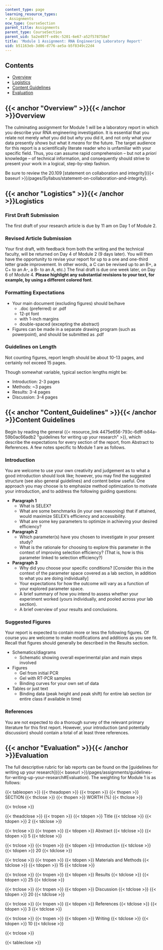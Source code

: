 ```yaml
---
content_type: page
learning_resource_types:
- Assignments
ocw_type: CourseSection
parent_title: Assignments
parent_type: CourseSection
parent_uid: 5a2e497f-e49c-5201-6e67-a52f578758e7
title: 'Module 1 Assignment: RNA Engineering Laboratory Report'
uid: b51163eb-3d06-d776-ae5a-b5f8349c22d4
---
```


Contents
--------

*   [Overview](#Overview)
*   [Logistics](#Logistics)
*   [Content Guidelines](#Content_Guidelines)
*   [Evaluation](#Evaluation)

{{< anchor "Overview" >}}{{< /anchor >}}Overview
------------------------------------------------

The culminating assignment for Module 1 will be a laboratory report in which you describe your RNA engineering investigation. It is essential that you relate not merely _what_ you did but _why_ you did it, and not only what your data presently _shows_ but what it _means_ for the future. The target audience for this report is a scientifically literate reader who is unfamiliar with your specific field. Thus, you can assume rapid comprehension – but not a _priori_ knowledge – of technical information, and consequently should strive to present your work in a logical, step-by-step fashion.

Be sure to review the 20.109 [statement on collaboration and integrity]({{< baseurl >}}/pages/Syllabus/statement-on-collaboration-and-integrity).

{{< anchor "Logistics" >}}{{< /anchor >}}Logistics
--------------------------------------------------

### First Draft Submission

The first draft of your research article is due by 11 am on Day 1 of Module 2.

### Revised Article Submission

Your first draft, with feedback from both the writing and the technical faculty, will be returned on Day 4 of Module 2 (9 days later). You will then have the opportunity to revise your report for up to a one and one-third letter grade improvement. In other words, a C can be revised up to an B+, a C+ to an A-, a B- to an A, etc.) The final draft is due one week later, on Day 6 of Module 4. **Please highlight any substantial revisions to your text, for example, by using a different colored font**.

### Formatting Expectations

*   Your main document (excluding figures) should be/have
    *   .doc (preferred) or .pdf
    *   12-pt font
    *   with 1-inch margins
    *   double-spaced (excepting the abstract)
*   Figures can be made in a separate drawing program (such as powerpoint), and should be submitted as .pdf

### Guidelines on Length

Not counting figures, report length should be about 10-13 pages, and certainly not exceed 15 pages.

Though somewhat variable, typical section lengths might be:

*   Introduction: 2-3 pages
*   Methods: ~3 pages
*   Results: 3-4 pages
*   Discussion: 3-4 pages

{{< anchor "Content_Guidelines" >}}{{< /anchor >}}Content Guidelines
--------------------------------------------------------------------

Begin by reading the general {{< resource_link 4475e656-793c-6dff-b84a-59b0ac66adb2 "guidelines for writing up your research" >}}, which describe the expectations for every section of the report, from Abstract to References. A few notes specific to Module 1 are as follows.

### Introduction

You are welcome to use your own creativity and judgement as to what a good introduction should look like; however, you may find the suggested structure (see also general guidelines) and content below useful. One approach you may choose is to emphasize method optimization to motivate your introduction, and to address the following guiding questions:

*   **Paragraph 1**
    *   What is SELEX?
    *   What are some benchmarks (in your own reasoning) that if attained, would maximize SELEX’s efficiency and accessibility.
    *   What are some key parameters to optimize in achieving your desired efficiency?
*   **Paragraph 2**
    *   Which parameter(s) have you chosen to investigate in your present study?
    *   What is the rationale for choosing to explore this parameter in the context of improving selection efficiency? (That is, how is this parameter linked to selection efficiency?)
*   **Paragraph 3**
    *   Why did you choose your specific conditions? \[Consider this in the context of the parameter space covered as a lab section, in addition to what you are doing individually\]
    *   Your expectations for how the outcome will vary as a function of your explored parameter space.
    *   A brief summary of how you intend to assess whether your experiment worked (yours individually, and pooled across your lab section).
    *   A brief overview of your results and conclusions.

### Suggested Figures

Your report is expected to contain more or less the following figures. Of course you are welcome to make modifications and additions as you see fit. Recall that figures should generally be described in the Results section.

*   Schematics/diagrams
    *   Schematic showing overall experimental plan and main steps involved
*   Figures
    *   Gel from initial PCR
    *   Gel with RT-PCR samples
    *   Binding curves for your own set of data
*   Tables or just text
    *   Binding data (peak height and peak shift) for entire lab section (or entire class if available in time)

### References

You are not expected to do a thorough survey of the relevant primary literature for this first report. However, your introduction (and potentially discussion) should contain a total of at least three references.

{{< anchor "Evaluation" >}}{{< /anchor >}}Evaluation
----------------------------------------------------

The full descriptive rubric for lab reports can be found on the [guidelines for writing up your research]({{< baseurl >}}/pages/assignments/guidelines-for-writing-up-your-research#Evaluation). The weighting for Module 1 is as follows:

{{< tableopen >}}
{{< theadopen >}}
{{< tropen >}}
{{< thopen >}}
SECTION
{{< thclose >}}
{{< thopen >}}
WORTH (%)
{{< thclose >}}

{{< trclose >}}

{{< theadclose >}}
{{< tropen >}}
{{< tdopen >}}
Title
{{< tdclose >}}
{{< tdopen >}}
2
{{< tdclose >}}

{{< trclose >}}
{{< tropen >}}
{{< tdopen >}}
Abstract
{{< tdclose >}}
{{< tdopen >}}
5
{{< tdclose >}}

{{< trclose >}}
{{< tropen >}}
{{< tdopen >}}
Introduction
{{< tdclose >}}
{{< tdopen >}}
20
{{< tdclose >}}

{{< trclose >}}
{{< tropen >}}
{{< tdopen >}}
Materials and Methods
{{< tdclose >}}
{{< tdopen >}}
15
{{< tdclose >}}

{{< trclose >}}
{{< tropen >}}
{{< tdopen >}}
Results
{{< tdclose >}}
{{< tdopen >}}
25
{{< tdclose >}}

{{< trclose >}}
{{< tropen >}}
{{< tdopen >}}
Discussion
{{< tdclose >}}
{{< tdopen >}}
20
{{< tdclose >}}

{{< trclose >}}
{{< tropen >}}
{{< tdopen >}}
References
{{< tdclose >}}
{{< tdopen >}}
3
{{< tdclose >}}

{{< trclose >}}
{{< tropen >}}
{{< tdopen >}}
Writing
{{< tdclose >}}
{{< tdopen >}}
10
{{< tdclose >}}

{{< trclose >}}

{{< tableclose >}}